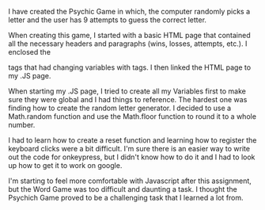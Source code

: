 I have created the Psychic Game in which, the computer randomly picks a letter and the user has 9 attempts to guess the correct letter. 

When creating this game, I started with a basic HTML page that contained all the necessary headers and paragraphs (wins, losses, attempts, etc.). I enclosed the <p> tags that had changing variables with <span> tags. I then linked the HTML page to my .JS page.

When starting my .JS page, I tried to create all my Variables first to make sure they were global and I had things to reference. The hardest one was finding how to create the random letter generator. I decided to use a Math.random function and use the Math.floor function to round it to a whole number.

I had to learn how to create a reset function and learning how to register the keyboard clicks were a bit difficult. I'm sure there is an easier way to write out the code for onkeypress, but I didn't know how to do it and I had to look up how to get it to work on google. 

I'm starting to feel more comfortable with Javascript after this assignment, but the Word Game was too difficult and daunting a task. I thought the Psychich Game proved to be a challenging task that I learned a lot from.
